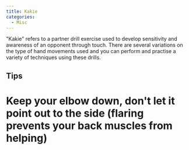 ```yaml
---
title: Kakie
categories:
  - Misc
---
```


"Kakie" refers to a partner drill exercise used to develop sensitivity and awareness of an opponent through touch. There are several variations on the type of hand movements used and you can perform and practise a variety of techniques using these drills.

## Tips

# Keep your elbow down, don't let it point out to the side (flaring prevents your back muscles from helping)

